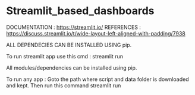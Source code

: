 # Streamlit_based_dashboards

DOCUMENTATION : https://streamlit.io/
REFERENCES : https://discuss.streamlit.io/t/wide-layout-left-aligned-with-padding/7938

ALL DEPENDECIES CAN BE INSTALLED USING pip.

To run streamlit app use this cmd : streamlit run <python file name>

All modules/dependencies can be installed using pip.

To run any app : Goto the path where script and data folder is downloaded and kept. Then run this command streamlit run <script>

Streamlit based data apps and dashboards

1. <simple_data_dashboard.py> Simplest data apps / dashboard for olympic 2016 dataset. To launch the app run this command in cmd : streamlit run simple_data_dashboard.py
2. <olympic.py> Live Olympics Tokyo 2020 Dashboard in Python 🐍 Streamlit! (https://www.streamlit.io/) & Plotly (https://plotly.com/)
3. <dash_cert_report.py> Certificate validation report 
4. <advanced_filter.py> Advanced filter reporting Dashboard.
5. <slide_presentation_1.py> - Last 5 olympics Top 10 Countries using Python 🐍 Streamlit ! (https://www.streamlit.io/) with flavors of Plotly (https://plotly.com/). Have created last_5_olympic.xlsx by copying table from wiki for each olympic respectively then pasting it to raw.xlsx ==> running create_olypicdataset_top10.py ==> output then pasted to last_5_olympic.xlsx dataset. Done slight manual changes as well.
6. <NLP.py> - Streamlit "Natural Language Processing" app: Created Streamlit "Natural Language Processing" app to perform NLTK functions.Requires gensim==3.8.3.
7. <lang_translation_app.py> - Streamlit Translation. Layout input is driven from data/language.xlsx.
8. <latex.py> - Streamlit app to parse LaTex .tex files.
9. <Streamlit_Scientific_calc.py> - Streamlit - Kalker Scientific Calculator app
10. <Streamlit_lang_translation_speech_app.py> - Streamlit Language Translation with text-to-speech converter. Layout input is driven from data/language.xlsx.
  
11. ######################################################## <Multilingual_NLP.py>  ######################################################## start
  
  #This script is demonstartion of Multilingual Natural Language Processing app using Stanza,Streamlit mainly.

Documentation link for Stanza: https://stanfordnlp.github.io/stanza/

# Depencies can be installed using below commands :

pip install streamlit==1.1.0
pip install stanza==1.3.0
pip install mtranslate==1.8
pip install PyAutoGUI==0.9.53
pip install pandas==1.2.4
pip install nltk==3.6.2

The windows path for language downloaded models is :
C:\Users\<username>\stanza_resources

Refer Supported_Languages sheet in stanza_supported_languages.xlsx and check for the languages you want to download.

#command prompt Sample code to download the language model is as follows :

>>> import stanza
>>> # to download language model for Afrikaans
>>> stanza.download('af')
>>> # to download language model for German
>>> stanza.download('de')
>>> # to download multilingual model 
>>> stanza.download("multilingual")

Update langtable sheet in stanza_supported_languages.xlsx if you wish to add OR delete languages. Mostly nlp_langid	are transid same however google around for transid.

11. ######################################################## <Multilingual_NLP.py>  ######################################################## End
 
